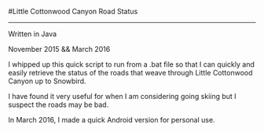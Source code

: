 #Little Cottonwood Canyon Road Status

***

Written in Java

November 2015 && March 2016



I whipped up this quick script to run from a .bat file so that I can quickly and easily retrieve the status of 
the roads that weave through Little Cottonwood Canyon up to Snowbird. 

I have found it very useful for when I am considering going skiing but I suspect the roads may be bad.

In March 2016, I made a quick Android version for personal use.
